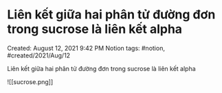 # Liên kết giữa hai phân tử đường đơn trong sucrose là liên kết alpha

Created: August 12, 2021 9:42 PM
Notion tags: #notion, #created/2021/Aug/12

Liên kết giữa hai phân tử đường đơn trong sucrose là liên kết alpha

![[sucrose.png]]